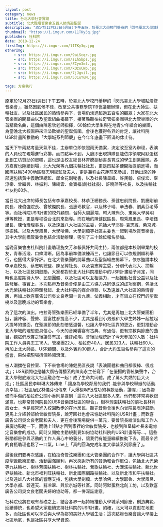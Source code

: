 ```yaml
---
layout: post
category: news
title: 台北大學社會實踐
subtitle: 北大點燈音樂會五百人熱情迎聖誕
description: "原定於12月23日(週日)下午五時，於臺北大學校門舉辦的「閃亮臺北大學城點燈暨音樂會」，雖然因氣候不佳，改至公共事務學院119會議廳辦理，但在北大師生、扶輪社友、以及社區居民的熱情參與下，會場仍湧進超過五百名的觀眾；大家在北大管樂團的開幕曲以及聖誕組曲揭幕下，接著聆聽柏拉奇管弦樂團與北大管樂團的六首精緻名曲，這個由陳恩欣老師指揮，60餘位大學生與在地青少年組合的樂團，為當晚北大校園帶來洋溢歡樂的聖誕氛圍。會後也獲得各界的肯定，讓社科院USR計畫所推動的「大學城系列節慶」在今年年底畫下圓滿的休止符。..."
thumbnail: "https://i.imgur.com/11TKy3q.jpg"
publisher: 社科院
date: 2018-12-24
firstImg: https://i.imgur.com/11TKy3q.jpg
otherImg:
    - src: https://i.imgur.com/9aiScqr.jpg
    - src: https://i.imgur.com/sLhSbps.jpg
    - src: https://i.imgur.com/ZCym3ml.jpg
    - src: https://i.imgur.com/kQzuCWp.jpg
    - src: https://i.imgur.com/7jJgvil.jpg
    - src: https://i.imgur.com/5J1uYuM.jpg

tags: 方案執行
---
```


原定於12月23日(週日)下午五時，於臺北大學校門舉辦的「閃亮臺北大學城點燈暨音樂會」，雖然因氣候不佳，改至公共事務學院119會議廳辦理，但在北大師生、扶輪社友、以及社區居民的熱情參與下，會場仍湧進超過五百名的觀眾；大家在北大管樂團的開幕曲以及聖誕組曲揭幕下，接著聆聽柏拉奇管弦樂團與北大管樂團的六首精緻名曲，這個由陳恩欣老師指揮，60餘位大學生與在地青少年組合的樂團，為當晚北大校園帶來洋溢歡樂的聖誕氛圍。會後也獲得各界的肯定，讓社科院USR計畫所推動的「大學城系列節慶」在今年年底畫下圓滿的休止符。

當天下午兩點考量天氣不佳，主辦單位即依照雨天備案，決定改至室內辦理，表演的人員也在現場進行彩排，而四點半不到，大廳即出現排隊長龍依序領取阿默蛋糕北創工坊贊助的蛋糕，這也是由校友總會林育騰副秘書長育成的學生創業團隊。各方嘉賓也陸續到場，北大光榮等九個扶輪社社友，更是四點多便開始提前進場，而國際扶輪3490地區蔡志明總監及夫人，更是兼程由花蓮前來參加，其他出席的幹部還包括黃中義助理總監、邱金花副秘書，以及社長陳呈緯、許民翰、卓俊宏、辜淳秦、曾繼興、林振利、陳綺雲、金寶福(創社社長)、許曉萍等社長，以及扶輪社社友約60名。

當日北大出席的師長包括有李承嘉校長、林恭正總務長、孫健忠前院長、劉慶剛前院長、陳俊強院長、曾敏傑院長、張惠玲教官，以及林子晴、辛法春、劉素芬老師等。而社科院USR計畫的校外顧問，台師大周麗端、輔大陳尚永、東吳大學吳明燁等教授，更是專程從台北前來指導。而在地的陳健民區長、周秀鳳里長、李培鈺里長、陳怡瑾理事長，以及遠雄八大社區的主委，包括大學耶魯-袁志緯、紫京城-吳振銘、以及大學風呂、大學哈佛、大學劍橋等社區主委也一起到場欣賞音樂會，其中大學劍橋管委會也結合活動辦理，吸引了三十餘位報名參加。

當晚音樂會由社科院計畫助理施文芳和賴佩妤共同主持，兩位都是本校剛畢業的校友，青春活潑、口條清晰，因為事前準備演練再三，也讓節目可以依規劃順利舉行，也獲得大家好評。在北大管樂團的開幕曲以及聖誕組曲揭幕下，依序邀請本校李承嘉校長、蔡志明總監、陳呈緯社長、以及袁志緯主委，分別代表北大、扶輪社、以及社區致詞鼓勵，大家都對於北大社科院推動中的USR計畫給予肯定，同時也高度期待大學、民間團體、以及社區可以互相協力，一起推動社會公益以及社區發展。事實上，本次點燈及音樂會便是由三方協力共同促成的成功案例，包括北大光榮扶輪社的帶頭發起、北大社科院的媒合串聯、以及遠雄八大社區的熱情響應，再加上歡喜廣告公司吳文良老闆一言九鼎、仗義相助，才有聳立在校門的聖誕樹以及當晚成功的音樂會。

為了這次的演出，柏拉奇管弦樂團已經準備了半年，尤其是再加上北大管樂團相挺，讓陣容、聲勢、豐富性都提高不少，尤其是看到小男孩和大學生姊姊一起拉起大提琴的畫面，在聖誕節的此刻倍感溫馨，也讓大學和社區靠的更近，更對推動台北大學城的理想更具信心。今天的音樂響宴有古典、有通俗、更有宗教與節慶的曲目，觀眾們欣賞之後讚譽有加，佳評如潮。會後助理統計了今天參加的人數：社科院工作人員與志工16人、管樂團22人、柏拉奇40人、居民323人、扶輪社60人、再加上北大師長、USR顧問、以及外賓約30餘人，合計大約五百名參與了這次的盛會，果然把現場擠個熱鬧滾滾。

被人潮擋在音控室、下不來會場的陳健民區長說「表演團體和曲目都很棒、很成功」；USR顧問也是輔大廣告傳播系的陳尚永主任寫下「在優揚的管絃樂聲中，台北大學徹底跟北大社區融合在一起！成了生命共同體，成了萬火共燃的巨大火炬」；社區居民李琳琳大姊傳來「.讓身為學校鄰居的我們..能參與學校舉辦的活動.真幸福」；社區居民林儀芬也傳來「大爆棚啊!很成功的募款活動，讚喔」；因為籌備而手傷的柏拉奇公關小香則是提到「這次八大社區很多人來，他們都非常喜歡跟滿意，也非常贊同院長的USR音樂跟社區的聯合」。樹林芳園扶輪社的前社長林月霞女士，也是經常進入校園散步的在地居民，聽完音樂會後也向曾院長表達鼓勵，更馬上介紹幹部給曾敏傑院長，說芳園社也會來協助社科院的USR計畫；而歡喜廣告公司吳文良老闆和夫人，更在會後現場提供一萬元，要曾院長給演出和工作人員慶功鼓勵一下。而晚上11點才回到家裡的曾敏傑院長，也接到陳呈緯社長來電肯定音樂會的成功，同時又開始主動規劃要如何協助社科院的USR計畫等等…，這些鼓勵都是參與活動的工作人員心中的養分，讓我們有能量繼續推動下去，而最辛苦的育甄助理也鬆了一口氣，Line上「真的圓滿完成年度大學城系列節慶了」。

最後我們要再次感謝，在柏拉奇管弦樂團和北大管樂團的合作下，讓大學與社區共度聖誕歡樂節慶，活動圓滿順利，再次感謝所有的贊助和合作單位，包括北大光榮等九扶輪社、樹林芳園扶輪社、樹林扶輪社、鶯歌扶輪社、大漢溪扶輪社、新北世界扶輪社、新北市福利旺扶輪社、新北國際網路扶輪社、以及新北市和平扶輪社。以及遠雄八大社區的響應支持，包括大學劍橋、大學哈佛、大學耶魯、大學風呂、大學京都、碧連天、翡冷翠、與紫京城等社區。同時阿默蛋糕北創工坊，以及歡喜廣告公司吳文良老闆夫婦的協助等，都一併深誌謝意。

社科院也將在現有基礎之上，結合各界一起持續推動大學城系列節慶，創造典範、延續傳統，也希望大家繼續支持社科院的USR計畫。的確，北大可以貢獻在地更多，而社區也可以享受與大學為鄰的美好大學城生活；這次點燈音樂會讓大學接上社區地氣，也讓社區共享大學資源。
